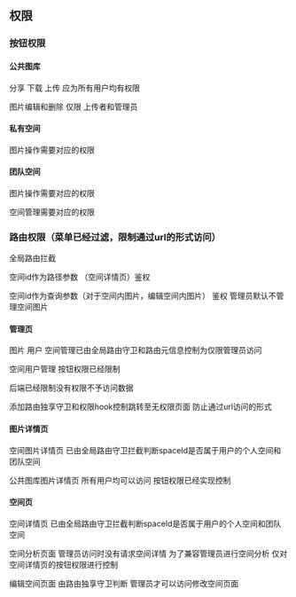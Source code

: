 ## 权限

### 按钮权限

#### 公共图库

分享 下载 上传 应为所有用户均有权限

图片编辑和删除 仅限 上传者和管理员

#### 私有空间

图片操作需要对应的权限

#### 团队空间

图片操作需要对应的权限

空间管理需要对应的权限

### 路由权限（菜单已经过滤，限制通过url的形式访问）

全局路由拦截

空间id作为路径参数 （空间详情页）鉴权

空间id作为查询参数（对于空间内图片，编辑空间内图片） 鉴权 管理员默认不管理空间图片

#### 管理页

图片 用户 空间管理已由全局路由守卫和路由元信息控制为仅限管理员访问

空间用户管理 按钮权限已经限制

后端已经限制没有权限不予访问数据 

添加路由独享守卫和权限hook控制跳转至无权限页面 防止通过url访问的形式

#### 图片详情页

空间图片详情页 已由全局路由守卫拦截判断spaceId是否属于用户的个人空间和团队空间

公共图库图片详情页 所有用户均可以访问 按钮权限已经实现控制

#### 空间页

空间详情页 已由全局路由守卫拦截判断spaceId是否属于用户的个人空间和团队空间

空间分析页面 管理员访问时没有请求空间详情 为了兼容管理员进行空间分析 仅对空间详情页的按钮权限进行控制

编辑空间页面 由路由独享守卫判断 管理员才可以访问修改空间页面